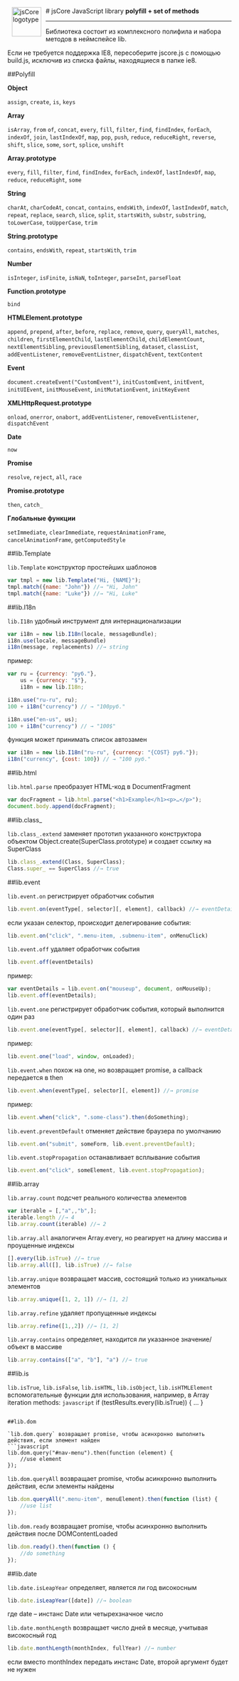 ﻿#<img src="https://raw.githubusercontent.com/Octane/jsCore/master/logo.png" width="66" height="66" align="left" valign="middle" hspace="10" alt="jsCore logotype"> jsCore JavaScript library**polyfill + set of methods**------------------------------------------------------------------Библиотека состоит из комплексного полифила и набора методов в неймспейсе lib.Если не требуется поддержка IE8, пересоберите jscore.js с помощью build.js, исключив из списка файлы, находящиеся в папке ie8.##Polyfill**Object**`assign`, `create`, `is`, `keys`**Array**`isArray`, `from` `of`, `concat`, `every`, `fill`, `filter`, `find`, `findIndex`, `forEach`, `indexOf`, `join`, `lastIndexOf`, `map`, `pop`, `push`, `reduce`, `reduceRight`, `reverse`, `shift`, `slice`, `some`, `sort`, `splice`, `unshift`**Array.prototype**`every`, `fill`, `filter`, `find`, `findIndex`, `forEach`, `indexOf`, `lastIndexOf`, `map`, `reduce`, `reduceRight`, `some`**String**`charAt`, `charCodeAt`, `concat`, `contains`, `endsWith`, `indexOf`, `lastIndexOf`, `match`, `repeat`, `replace`, `search`, `slice`, `split`, `startsWith`, `substr`, `substring`, `toLowerCase`, `toUpperCase`, `trim`**String.prototype**`contains`, `endsWith`, `repeat`, `startsWith`, `trim`**Number**`isInteger`, `isFinite`, `isNaN`, `toInteger`, `parseInt`, `parseFloat`**Function.prototype**`bind`**HTMLElement.prototype**`append`, `prepend`, `after`, `before`, `replace`, `remove`, `query`, `queryAll`, `matches`, `children`, `firstElementChild`, `lastElementChild`, `childElementCount`, `nextElementSibling`, `previousElementSibling`, `dataset`, `classList`, `addEventListener`, `removeEventListner`, `dispatchEvent`, `textContent`**Event**`document.createEvent("CustomEvent")`, `initCustomEvent`, `initEvent`, `initUIEvent`, `initMouseEvent`, `initMutationEvent`, `initKeyEvent`**XMLHttpRequest.prototype**`onload`, `onerror`, `onabort`, `addEventListener`, `removeEventListener`, `dispatchEvent`**Date**`now`**Promise**`resolve`, `reject`, `all`, `race`**Promise.prototype**`then`, `catch_`**Глобальные функции**`setImmediate`, `clearImmediate`, `requestAnimationFrame`, `cancelAnimationFrame`, `getComputedStyle`##lib.Template`lib.Template` конструктор простейших шаблонов```javascriptvar tmpl = new lib.Template("Hi, {NAME}");tmpl.match({name: "John"}) //→ "Hi, John"tmpl.match({name: "Luke"}) //→ "Hi, Luke"```##lib.I18n`lib.I18n` удобный инструмент для интернационализации```javascriptvar i18n = new lib.I18n(locale, messageBundle);i18n.use(locale, messageBundle)i18n(message, replacements) //→ string```пример:```javascriptvar ru = {currency: "руб."},    us = {currency: "$"},    i18n = new lib.I18n;i18n.use("ru-ru", ru);100 + i18n("currency") // → "100руб."i18n.use("en-us", us);100 + i18n("currency") // → "100$"```функция может принимать список автозамен```javascriptvar i18n = new lib.I18n("ru-ru", {currency: "{COST} руб."});i18n("currency", {cost: 100}) // → "100 руб."```##lib.html`lib.html.parse` преобразует HTML-код в DocumentFragment```javascriptvar docFragment = lib.html.parse("<h1>Example</h1><p>…</p>");document.body.append(docFragment);```##lib.class_`lib.class_.extend` заменяет прототип указанного конструктора объектом Object.create(SuperClass.prototype) и создает ссылку на SuperClass```javascriptlib.class_.extend(Class, SuperClass);Class.super_ == SuperClass //→ true```##lib.event`lib.event.on` регистрирует обработчик события```javascriptlib.event.on(eventType[, selector][, element], callback) //→ eventDetails```если указан селектор, происходит делегирование события:```javascriptlib.event.on("click", ".menu-item, .submenu-item", onMenuClick)````lib.event.off` удаляет обработчик события```javascriptlib.event.off(eventDetails)```пример:```javascriptvar eventDetails = lib.event.on("mouseup", document, onMouseUp);lib.event.off(eventDetails);````lib.event.one` регистрирует обработчик события, который выполнится один раз```javascriptlib.event.one(eventType[, selector][, element], callback) //→ eventDetails```пример:```javascriptlib.event.one("load", window, onLoaded);````lib.event.when` похож на one, но возвращает promise, а callback передается в then```javascriptlib.event.when(eventType[, selector][, element]) //→ promise```пример:```javascriptlib.event.when("click", ".some-class").then(doSomething);````lib.event.preventDefault` отменяет действие браузера по умолчанию```javascriptlib.event.on("submit", someForm, lib.event.preventDefault);````lib.event.stopPropagation` останавливает всплывание события```javascriptlib.event.on("click", someElement, lib.event.stopPropagation);```##lib.array`lib.array.count` подсчет реального количества элементов```javascriptvar iterable = [,"a",,"b",];iterable.length //→ 4lib.array.count(iterable) //→ 2````lib.array.all` аналогичен Array.every, но реагирует на длину массива и проущенные индексы```javascript[].every(lib.isTrue) //→ truelib.array.all([], lib.isTrue) //→ false````lib.array.unique` возвращает массив, состоящий только из уникальных элементов```javascriptlib.array.unique([1, 2, 1]) //→ [1, 2]````lib.array.refine` удаляет пропущенные индексы```javascriptlib.array.refine([1,,2]) //→ [1, 2]````lib.array.contains` определяет, находится ли указанное значение/объект в массиве```javascriptlib.array.contains(["a", "b"], "a") //→ true```##lib.is`lib.isTrue`, `lib.isFalse`, `lib.isHTML`, `lib.isObject`, `lib.isHTMLElement` вспомогательные функции для использования, например, в Array iteration methods:```javascript```if (testResults.every(lib.isTrue)) {    …}```##lib.dom`lib.dom.query` возвращает promise, чтобы асинхронно выполнить действия, если элемент найден```javascriptlib.dom.query("#nav-menu").then(function (element) {    //use element});````lib.dom.queryAll` возвращает promise, чтобы асинхронно выполнить действия, если элементы найдены```javascriptlib.dom.queryAll(".menu-item", menuElement).then(function (list) {    //use list});````lib.dom.ready` возвращает promise, чтобы асинхронно выполнить действия после DOMContentLoaded```javascriptlib.dom.ready().then(function () {    //do something});```##lib.date`lib.date.isLeapYear` определяет, является ли год високосным```javascriptlib.date.isLeapYear([date]) //→ boolean```где date – инстанс Date или четырехзначное число`lib.date.monthLength` возвращает число дней в месяце, учитывая високосный год```javascriptlib.date.monthLength(monthIndex, fullYear) //→ number```если вместо monthIndex передать инстанс Date, второй аргумент будет не нужен
